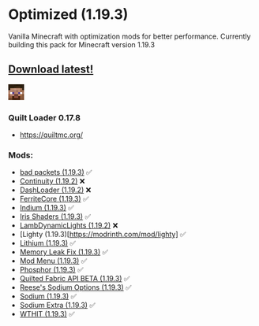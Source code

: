 # Optimized (1.19.3)
Vanilla Minecraft with optimization mods for better performance. Currently building this pack for Minecraft version 1.19.3

## [Download latest!](https://github.com/v3eil/Optimized/blob/main/1.19.3/1.19.3_latest.zip)

![I'm Steve!](steve_32px.png)

### Quilt Loader 0.17.8

- https://quiltmc.org/ <br>

### Mods:
- [bad packets (1.19.3)](https://modrinth.com/mod/badpackets) ✅
- [Continuity (1.19.2)](https://modrinth.com/mod/continuity) ❌
- [DashLoader (1.19.2)](https://modrinth.com/mod/dashloader) ❌
- [FerriteCore (1.19.3)](https://modrinth.com/mod/ferrite-core) ✅
- [Indium (1.19.3)](https://modrinth.com/mod/indium) ✅
- [Iris Shaders (1.19.3)](https://modrinth.com/mod/iris) ✅
- [LambDynamicLights (1.19.2)](https://modrinth.com/mod/lambdynamiclights) ❌
- [Lighty (1.19.3)[https://modrinth.com/mod/lighty] ✅
- [Lithium (1.19.3)](https://modrinth.com/mod/lithium) ✅
- [Memory Leak Fix (1.19.3)](https://modrinth.com/mod/memoryleakfix) ✅
- [Mod Menu (1.19.3)](https://modrinth.com/mod/modmenu) ✅
- [Phosphor (1.19.3)](https://modrinth.com/mod/phosphor) ✅
- [Quilted Fabric API BETA (1.19.3)](https://modrinth.com/mod/qsl) ✅
- [Reese's Sodium Options (1.19.3)](https://modrinth.com/mod/reeses-sodium-options) ✅
- [Sodium (1.19.3)](https://modrinth.com/mod/sodium) ✅
- [Sodium Extra (1.19.3)](https://modrinth.com/mod/sodium-extra) ✅
- [WTHIT (1.19.3)](https://modrinth.com/mod/wthit) ✅
